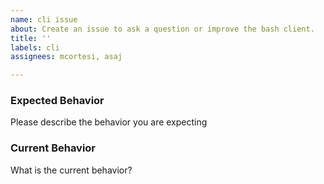 ```yaml
---
name: cli issue
about: Create an issue to ask a question or improve the bash client.
title: ''
labels: cli
assignees: mcortesi, asaj

---
```


### Expected Behavior

Please describe the behavior you are expecting

### Current Behavior

What is the current behavior?
